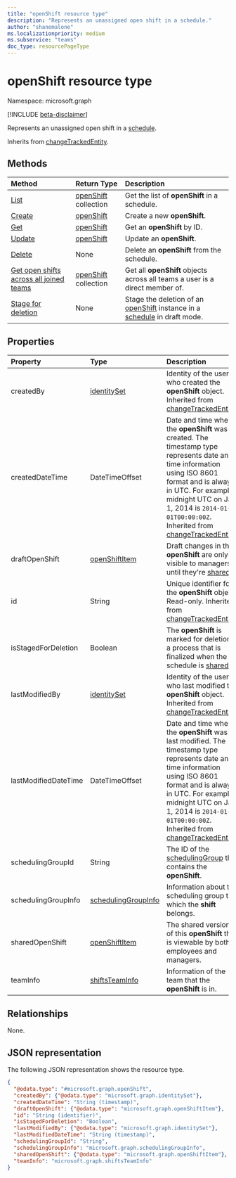 ```yaml
---
title: "openShift resource type"
description: "Represents an unassigned open shift in a schedule."
author: "shanemalone"
ms.localizationpriority: medium
ms.subservice: "teams"
doc_type: resourcePageType
---
```


# openShift resource type

Namespace: microsoft.graph

[!INCLUDE [beta-disclaimer](../../includes/beta-disclaimer.md)]

Represents an unassigned open shift in a [schedule](../resources/schedule.md).

Inherits from [changeTrackedEntity](../resources/changetrackedentity.md).

## Methods

| Method                                                                  | Return Type                           | Description                                                                                       |
| :---------------------------------------------------------------------- | :------------------------------------ | :------------------------------------------------------------------------------------------------ |
| [List](../api/openshift-list.md)                             | [openShift](openshift.md) collection  | Get the list of **openShift** in a schedule.                                                      |
| [Create](../api/openshift-post.md)                            | [openShift](openshift.md)             | Create a new **openShift**.                                                                       |
| [Get](../api/openshift-get.md)                                | [openShift](openshift.md)             | Get an **openShift** by ID.                                                                       |
| [Update](../api/openshift-update.md)                          | [openShift](openshift.md)             | Update an **openShift**.                                                                          |
| [Delete](../api/openshift-delete.md)                          | None                                  | Delete an **openShift** from the schedule.                                                        |
| [Get open shifts across all joined teams](../api/team-getopenshifts.md) | [openShift](openshift.md) collection  | Get all **openShift** objects across all teams a user is a direct member of. |
| [Stage for deletion](../api/changetrackedentity-stagefordeletion.md)    | None                                  | Stage the deletion of an [openShift](../resources/openshift.md) instance in a [schedule](../resources/schedule.md) in draft mode.    |

## Properties

| Property              | Type                              | Description                                                   |
|:----------------------|:----------------------------------|:--------------------------------------------------------------|
| createdBy             | [identitySet](identityset.md)     | Identity of the user who created the **openShift** object. Inherited from [changeTrackedEntity](changetrackedentity.md).      |
| createdDateTime       | DateTimeOffset                    | Date and time when the **openShift** was created. The timestamp type represents date and time information using ISO 8601 format and is always in UTC. For example, midnight UTC on Jan 1, 2014 is `2014-01-01T00:00:00Z`. Inherited from [changeTrackedEntity](changetrackedentity.md).                               |
| draftOpenShift        | [openShiftItem](openshiftitem.md) | Draft changes in the **openShift** are only visible to managers until they're [shared](../api/schedule-share.md).              |
| id                    | String                            | Unique identifier for the **openShift** object. Read-only. Inherited from [changeTrackedEntity](changetrackedentity.md).        |
| isStagedForDeletion   | Boolean                           | The **openShift** is marked for deletion, a process that is finalized when the schedule is [shared](../api/schedule-share.md).     |
| lastModifiedBy        | [identitySet](identityset.md)     | Identity of the user who last modified the **openShift** object. Inherited from [changeTrackedEntity](changetrackedentity.md).|
| lastModifiedDateTime  | DateTimeOffset                    | Date and time when the **openShift** was last modified. The timestamp type represents date and time information using ISO 8601 format and is always in UTC. For example, midnight UTC on Jan 1, 2014 is `2014-01-01T00:00:00Z`. Inherited from [changeTrackedEntity](changetrackedentity.md).|
| schedulingGroupId     | String                            | The ID of the [schedulingGroup](schedulinggroup.md) that contains the **openShift**.  |
| schedulingGroupInfo  | [schedulingGroupInfo](schedulinggroupinfo.md)  | Information about the scheduling group to which the **shift** belongs. |
| sharedOpenShift       | [openShiftItem](openshiftitem.md) | The shared version of this **openShift** that is viewable by both employees and managers.                         |
| teamInfo             | [shiftsTeamInfo](shiftsteaminfo.md)                  | Information of the team that the **openShift** is in. |

## Relationships

None.

## JSON representation

The following JSON representation shows the resource type.

<!-- {
  "blockType": "resource",
  "keyProperty": "id",
  "@odata.type": "microsoft.graph.openShift",
  "baseType": "microsoft.graph.changeTrackedEntity",
  "openType": false
}
-->
``` json
{
  "@odata.type": "#microsoft.graph.openShift",
  "createdBy": {"@odata.type": "microsoft.graph.identitySet"},
  "createdDateTime": "String (timestamp)",
  "draftOpenShift": {"@odata.type": "microsoft.graph.openShiftItem"},
  "id": "String (identifier)",
  "isStagedForDeletion": "Boolean",
  "lastModifiedBy": {"@odata.type": "microsoft.graph.identitySet"},
  "lastModifiedDateTime": "String (timestamp)",
  "schedulingGroupId": "String",
  "schedulingGroupInfo": "microsoft.graph.schedulingGroupInfo",
  "sharedOpenShift": {"@odata.type": "microsoft.graph.openShiftItem"},
  "teamInfo": "microsoft.graph.shiftsTeamInfo"
}
```
